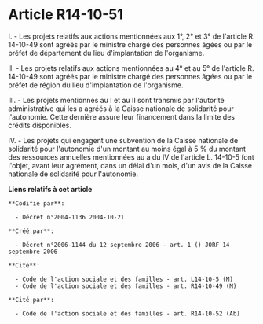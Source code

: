 # Article R14-10-51

I. - Les projets relatifs aux actions mentionnées aux 1°, 2° et 3° de l'article R. 14-10-49 sont agréés par le ministre
chargé des personnes âgées ou par le préfet de département du lieu d'implantation de l'organisme.

II. - Les projets relatifs aux actions mentionnées au 4° et au 5° de l'article R. 14-10-49 sont agréés par le ministre chargé
des personnes âgées ou par le préfet de région du lieu d'implantation de l'organisme.

III. - Les projets mentionnés au I et au II sont transmis par l'autorité administrative qui les a agréés à la Caisse
nationale de solidarité pour l'autonomie. Cette dernière assure leur financement dans la limite des crédits disponibles.

IV. - Les projets qui engagent une subvention de la Caisse nationale de solidarité pour l'autonomie d'un montant au moins
égal à 5 % du montant des ressources annuelles mentionnées au a du IV de l'article L. 14-10-5 font l'objet, avant leur
agrément, dans un délai d'un mois, d'un avis de la Caisse nationale de solidarité pour l'autonomie.

**Liens relatifs à cet article**

	**Codifié par**:

	  - Décret n°2004-1136 2004-10-21

	**Créé par**:

	  - Décret n°2006-1144 du 12 septembre 2006 - art. 1 () JORF 14 septembre 2006

	**Cite**:

	  - Code de l'action sociale et des familles - art. L14-10-5 (M)
	  - Code de l'action sociale et des familles - art. R14-10-49 (M)

	**Cité par**:

	  - Code de l'action sociale et des familles - art. R14-10-52 (Ab)
